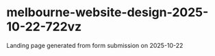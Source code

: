 # melbourne-website-design-2025-10-22-722vz
Landing page generated from form submission on 2025-10-22
